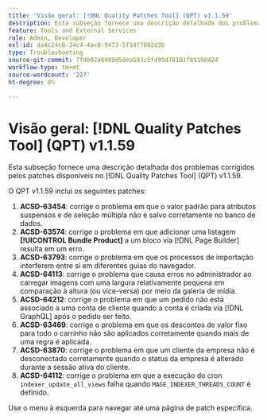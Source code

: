```yaml
---
title: 'Visão geral: [!DNL Quality Patches Tool] (QPT) v1.1.59'
description: Esta subseção fornece uma descrição detalhada dos problemas corrigidos pelos patches disponíveis no  [!DNL Quality Patches Tool] (QPT) v1.1.59.
feature: Tools and External Services
role: Admin, Developer
exl-id: da4c24c8-34c4-4ac0-9473-5f14f7002d3b
type: Troubleshooting
source-git-commit: 7fdb02a6d89d50ea593c5fd99d78101f89198424
workflow-type: tm+mt
source-wordcount: '227'
ht-degree: 0%

---
```


# Visão geral: [!DNL Quality Patches Tool] (QPT) v1.1.59

Esta subseção fornece uma descrição detalhada dos problemas corrigidos pelos patches disponíveis no [!DNL Quality Patches Tool] (QPT) v1.1.59.

O QPT v1.1.59 inclui os seguintes patches:

1. **ACSD-63454**: corrige o problema em que o valor padrão para atributos suspensos e de seleção múltipla não é salvo corretamente no banco de dados.
1. **ACSD-63574**: corrige o problema em que adicionar uma listagem **[!UICONTROL Bundle Product]** a um bloco via [!DNL Page Builder] resulta em um erro.
1. **ACSD-63793**: corrige o problema em que os processos de importação interferem entre si em diferentes guias do navegador.
1. **ACSD-64113**: corrige o problema que causa erros no administrador ao carregar imagens com uma largura relativamente pequena em comparação à altura (ou vice-versa) por meio da galeria de mídia.
1. **ACSD-64212**: corrige o problema em que um pedido não está associado a uma conta de cliente quando a conta é criada via [!DNL GraphQL] após o pedido ser feito.
1. **ACSD-63469**: corrige o problema em que os descontos de valor fixo para todo o carrinho não são aplicados corretamente quando mais de uma regra é aplicada.
1. **ACSD-63870**: corrige o problema em que um cliente da empresa não é desconectado corretamente quando o status da empresa é alterado durante a sessão ativa do cliente.
1. **ACSD-64112**: corrige o problema em que a execução do cron `indexer_update_all_views` falha quando `MAGE_INDEXER_THREADS_COUNT` é definido.

Use o menu à esquerda para navegar até uma página de patch específica.

